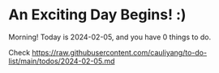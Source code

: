 # An Exciting Day Begins! :)

Morning! Today is 2024-02-05, and you have 0 things to do.

Check https://raw.githubusercontent.com/cauliyang/to-do-list/main/todos/2024-02-05.md